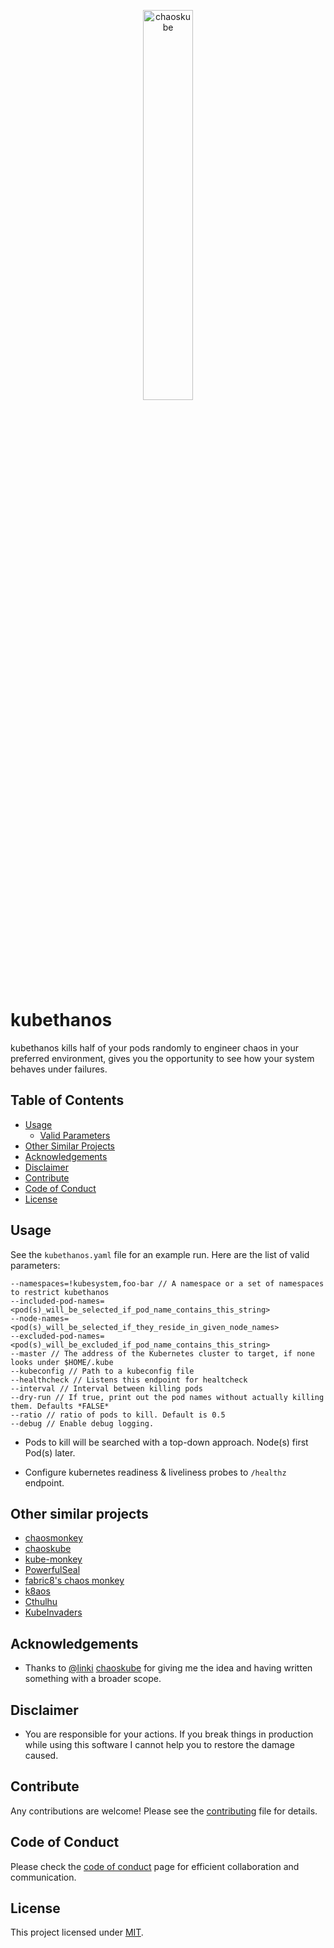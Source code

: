 <p align="center"><img src ="https://github.com/berkay-dincer/kubethanos/blob/master/kubethanos.png" width="40%" align="center" alt="chaoskube"></p>

# kubethanos
kubethanos kills half of your pods randomly to engineer chaos in your preferred environment, gives you the opportunity to see how your system behaves under failures. 

## Table of Contents
- [Usage](#usage)
  * [Valid Parameters](#applying)
- [Other Similar Projects](#other-similar-projects)  
- [Acknowledgements](#acknowledgements)  
- [Disclaimer](#disclaimer)  
- [Contribute](#contribute)  
- [Code of Conduct](#code-of-conduct)  
- [License](#license)  

## Usage

See the `kubethanos.yaml` file for an example run. Here are the list of valid parameters:

```
--namespaces=!kubesystem,foo-bar // A namespace or a set of namespaces to restrict kubethanos
--included-pod-names=<pod(s)_will_be_selected_if_pod_name_contains_this_string>
--node-names=<pod(s)_will_be_selected_if_they_reside_in_given_node_names>
--excluded-pod-names=<pod(s)_will_be_excluded_if_pod_name_contains_this_string>
--master // The address of the Kubernetes cluster to target, if none looks under $HOME/.kube
--kubeconfig // Path to a kubeconfig file
--healthcheck // Listens this endpoint for healtcheck
--interval // Interval between killing pods
--dry-run // If true, print out the pod names without actually killing them. Defaults *FALSE*
--ratio // ratio of pods to kill. Default is 0.5 
--debug // Enable debug logging.
```

* Pods to kill will be searched with a top-down approach. Node(s) first Pod(s) later.

* Configure kubernetes readiness & liveliness probes to `/healthz` endpoint.

## Other similar projects

* [chaosmonkey](https://github.com/Netflix/chaosmonkey)
* [chaoskube](https://github.com/linki/chaoskube)
* [kube-monkey](https://github.com/asobti/kube-monkey)
* [PowerfulSeal](https://github.com/bloomberg/powerfulseal)
* [fabric8's chaos monkey](https://fabric8.io/guide/chaosMonkey.html)
* [k8aos](https://github.com/AlexsJones/k8aos)
* [Cthulhu](https://github.com/xmatters/cthulhu-chaos-testing)
* [KubeInvaders](https://github.com/lucky-sideburn/KubeInvaders)

## Acknowledgements

* Thanks to [@linki](https://github.com/linki) [chaoskube](https://github.com/linki/chaoskube) for giving me the idea and having written something with a broader scope.

## Disclaimer

* You are responsible for your actions. If you break things in production while using this software I cannot help you to restore the damage caused.  

## Contribute

Any contributions are welcome! Please see the [contributing](CONTRIBUTING.md) file for details.

## Code of Conduct

Please check the [code of conduct](CODE_OF_CONDUCT.md) page for efficient collaboration and communication.

## License

This project licensed under [MIT](LICENSE).
